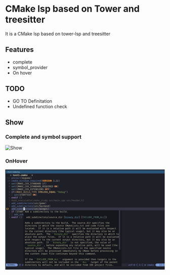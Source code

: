 # CMake lsp based on Tower and treesitter

It is a CMake lsp based on tower-lsp and treesitter 

## Features

* complete
* symbol\_provider
* On hover

## TODO

* GO TO Definitation
* Undefined function check

## Show

### Complete and symbol support
![Show](https://raw.githubusercontent.com/Decodetalkers/utils/master/cmakelsp/demo.gif)

### OnHover
![Show](https://raw.githubusercontent.com/Decodetalkers/utils/master/cmakelsp/onhover.jpg)

